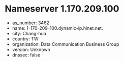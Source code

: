 # Nameserver 1.170.209.100

* as_number: 3462
* name: 1-170-209-100.dynamic-ip.hinet.net.
* city: Chang-hua
* country: TW
* organization: Data Communication Business Group
* version: Unknown
* dnssec: false
